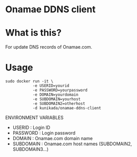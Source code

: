 # Onamae DDNS client

# What is this?

For update DNS records of Onamae.com.

# Usage

    sudo docker run -it \
                -e USERID=yourid
                -e PASSWORD=yourpassword
                -e DOMAIN=yourdomain
                -e SUBDOMAIN=yourhost
                -e SUBDOMAIN2=otherhost
                -d kunikada/onamae-ddns-client

ENVIRONMENT VARIABLES

 * USERID : Login ID
 * PASSWORD : Login password
 * DOMAIN : Onamae.com domain name
 * SUBDOMAIN : Onamae.com host names (SUBDOMAIN2, SUBDOMAIN3...)
